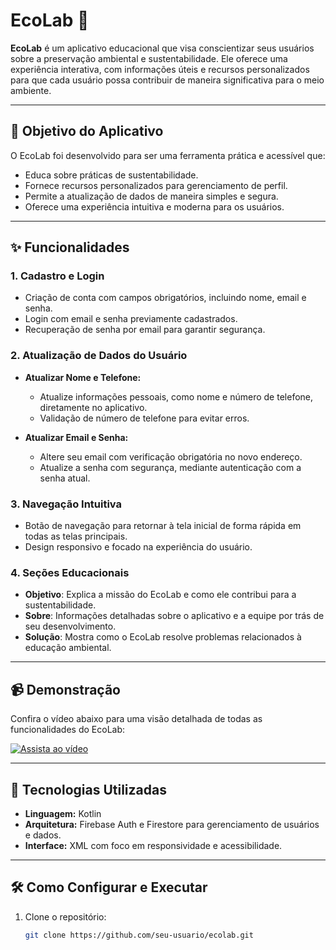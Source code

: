 # EcoLab 🌱

**EcoLab** é um aplicativo educacional que visa conscientizar seus usuários sobre a preservação ambiental e sustentabilidade. Ele oferece uma experiência interativa, com informações úteis e recursos personalizados para que cada usuário possa contribuir de maneira significativa para o meio ambiente.

---

## 🎯 Objetivo do Aplicativo

O EcoLab foi desenvolvido para ser uma ferramenta prática e acessível que:
- Educa sobre práticas de sustentabilidade.
- Fornece recursos personalizados para gerenciamento de perfil.
- Permite a atualização de dados de maneira simples e segura.
- Oferece uma experiência intuitiva e moderna para os usuários.

---

## ✨ Funcionalidades

### 1. **Cadastro e Login**
- Criação de conta com campos obrigatórios, incluindo nome, email e senha.
- Login com email e senha previamente cadastrados.
- Recuperação de senha por email para garantir segurança.

### 2. **Atualização de Dados do Usuário**
- **Atualizar Nome e Telefone:**
  - Atualize informações pessoais, como nome e número de telefone, diretamente no aplicativo.
  - Validação de número de telefone para evitar erros.

- **Atualizar Email e Senha:**
  - Altere seu email com verificação obrigatória no novo endereço.
  - Atualize a senha com segurança, mediante autenticação com a senha atual.

### 3. **Navegação Intuitiva**
- Botão de navegação para retornar à tela inicial de forma rápida em todas as telas principais.
- Design responsivo e focado na experiência do usuário.

### 4. **Seções Educacionais**
- **Objetivo**: Explica a missão do EcoLab e como ele contribui para a sustentabilidade.
- **Sobre**: Informações detalhadas sobre o aplicativo e a equipe por trás de seu desenvolvimento.
- **Solução**: Mostra como o EcoLab resolve problemas relacionados à educação ambiental.

---

## 📹 Demonstração

Confira o vídeo abaixo para uma visão detalhada de todas as funcionalidades do EcoLab:

[![Assista ao vídeo](https://img.youtube.com/vi/dXTdt6gmMOo/0.jpg)](https://youtu.be/dXTdt6gmMOo?si=vTvODSF0ZjRtC-OC)

---

## 🚀 Tecnologias Utilizadas

- **Linguagem:** Kotlin
- **Arquitetura:** Firebase Auth e Firestore para gerenciamento de usuários e dados.
- **Interface:** XML com foco em responsividade e acessibilidade.

---

## 🛠️ Como Configurar e Executar

1. Clone o repositório:
   ```bash
   git clone https://github.com/seu-usuario/ecolab.git
